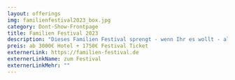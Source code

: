 ```yaml
---
layout: offerings
img: familienfestival2023_box.jpg
category: Dont-Show-Frontpage
title: Familien Festival 2023
description: "Dieses Familien Festival sprengt - wenn Ihr es wollt - alle einengenden und Freiheit nehmenden Vorstellungen, die an das Leben als Familie geknüpft sind. Es ist möglich als Familie enstpannt und offen zu leben, zu arbeiten, zu sein, zu experimentieren - das Limit ist immer im eigenen Kopf."
preis: ab 3000€ Hotel + 1750€ Festival Ticket
externerLink: https://familien-festival.de
externerLinkName: zum Festival
externerLinkMehr: ""
---
```

